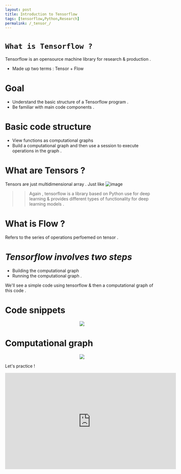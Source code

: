 ```yaml
---
layout: post
title: Introduction to Tensorflow
tags: [tensorflow,Python,Research]
permalink: /_tensor_/
---
```


# `What is Tensorflow ?`
Tensorflow is an opensource machine library for research & production .
* Made up two terms : Tensor + Flow 

# Goal
* Understand the basic structure of a Tensorflow program .
* Be familiar with main code components .

# Basic code structure
* View functions as computational graphs
* Build a computational graph and then use a session to execute operations in the graph .

# What are Tensors ?
Tensors are just multidimensional array . Just like 
![image](https://user-images.githubusercontent.com/35966401/51928300-d35a3000-241f-11e9-9e83-b33b3e8a0521.png)
>>Again , tensorflow is a library based on Python use for deep learning & provides different types of 
functionality for deep learning models .

# What is Flow ?
Refers to the series of operations perfoemed on tensor .

# *Tensorflow involves two steps* 
* Building the computational graph
* Running the computational graph .

We'll see a simple code using tensorflow & then a computational graph of this code .
# Code snippets
<p align='center'>
<img src='https://user-images.githubusercontent.com/35966401/51929437-6c8a4600-2422-11e9-81d5-d6215f132d66.png' alt=' '>
</p>
  
# Computational graph
<p align='center'>                                                                                                              
<img src='https://user-images.githubusercontent.com/35966401/52075213-f4548980-25b5-11e9-8e2a-17c785153180.png' alt=' '>
</p>
                                                                                                              
Let's practice !      

<iframe width="560" height="315" src="https://www.youtube.com/watch?v=mtOxnkKuaqE" frameborder="0"></iframe>

